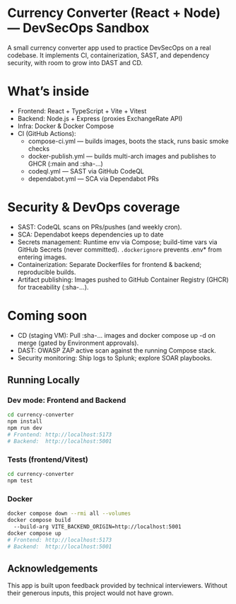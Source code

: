 # Currency Converter (React + Node) — DevSecOps Sandbox

A small currency converter app used to practice DevSecOps on a real codebase. It implements CI, containerization, SAST, and dependency security, with room to grow into DAST and CD.

# What’s inside
- Frontend: React + TypeScript + Vite + Vitest
- Backend: Node.js + Express (proxies ExchangeRate API)
- Infra: Docker & Docker Compose
- CI (GitHub Actions):
  - compose-ci.yml — builds images, boots the stack, runs basic smoke checks
  - docker-publish.yml — builds multi-arch images and publishes to GHCR (:main and :sha-…)
  - codeql.yml — SAST via GitHub CodeQL
  - dependabot.yml — SCA via Dependabot PRs

# Security & DevOps coverage
- SAST: CodeQL scans on PRs/pushes (and weekly cron).
- SCA: Dependabot keeps dependencies up to date
- Secrets management: Runtime env via Compose; build-time vars via GitHub Secrets (never committed). 
  `.dockerignore` prevents .env* from entering images.
- Containerization: Separate Dockerfiles for frontend & backend; reproducible builds.
- Artifact publishing: Images pushed to GitHub Container Registry (GHCR) for traceability (:sha-…).


# Coming soon 
- CD (staging VM): Pull :sha-… images and docker compose up -d on merge (gated by Environment approvals).
- DAST: OWASP ZAP active scan against the running Compose stack.
- Security monitoring: Ship logs to Splunk; explore SOAR playbooks.
 

## Running  Locally

### Dev mode: Frontend  and Backend 
```bash
cd currency-converter
npm install
npm run dev
# Frontend: http://localhost:5173
# Backend:  http://localhost:5001
```

### Tests (frontend/Vitest)
```bash
cd currency-converter
npm test
```


### Docker 
```bash
docker compose down --rmi all --volumes
docker compose build 
  --build-arg VITE_BACKEND_ORIGIN=http://localhost:5001
docker compose up 
# Frontend: http://localhost:5173
# Backend:  http://localhost:5001
```



## Acknowledgements  
This app is built upon feedback provided by technical interviewers. Without their generous inputs, this project would not have grown.  


